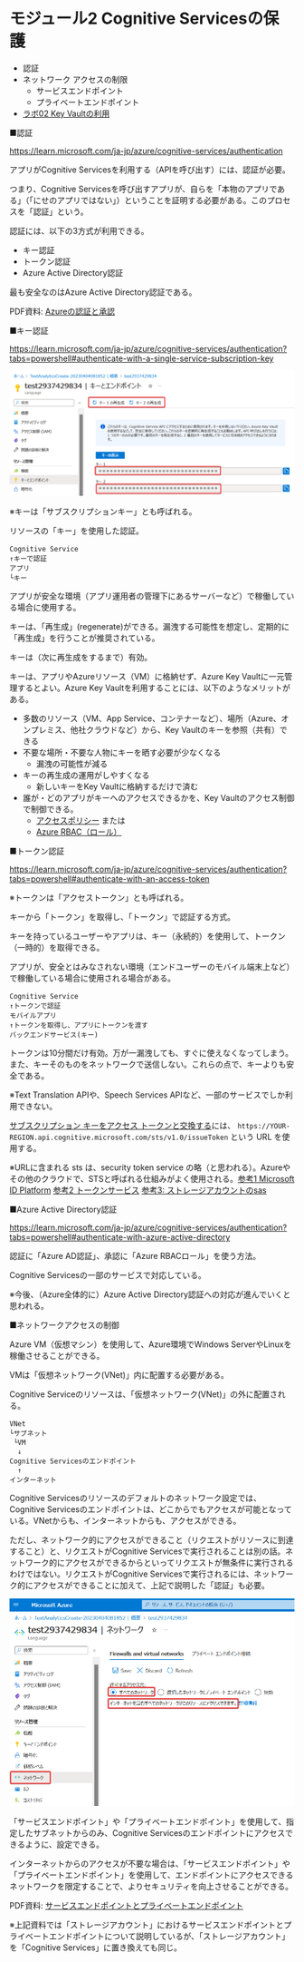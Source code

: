 # モジュール2 Cognitive Servicesの保護

- 認証
- ネットワーク アクセスの制限
  - サービスエンドポイント
  - プライベートエンドポイント
- [ラボ02 Key Vaultの利用](lab02.md)

■認証

https://learn.microsoft.com/ja-jp/azure/cognitive-services/authentication

アプリがCognitive Servicesを利用する（APIを呼び出す）には、認証が必要。

つまり、Cognitive Servicesを呼び出すアプリが、自らを「本物のアプリである」（「にせのアプリではない」）ということを証明する必要がある。このプロセスを「認証」という。

認証には、以下の3方式が利用できる。

- キー認証
- トークン認証
- Azure Active Directory認証

最も安全なのはAzure Active Directory認証である。

PDF資料: [Azureの認証と承認](../SC/pdf/Azureの認証と承認.pdf)

■キー認証

https://learn.microsoft.com/ja-jp/azure/cognitive-services/authentication?tabs=powershell#authenticate-with-a-single-service-subscription-key

![](images/ss-2023-04-04-09-00-52.png)

※キーは「サブスクリプションキー」とも呼ばれる。

リソースの「キー」を使用した認証。

```
Cognitive Service
↑キーで認証
アプリ
└キー
```

アプリが安全な環境（アプリ運用者の管理下にあるサーバーなど）で稼働している場合に使用する。

キーは、「再生成」(regenerate)ができる。漏洩する可能性を想定し、定期的に「再生成」を行うことが推奨されている。

キーは（次に再生成をするまで）有効。

キーは、アプリやAzureリソース（VM）に格納せず、Azure Key Vaultに一元管理するとよい。Azure Key Vaultを利用することには、以下のようなメリットがある。

- 多数のリソース（VM、App Service、コンテナーなど）、場所（Azure、オンプレミス、他社クラウドなど）から、Key Vaultのキーを参照（共有）できる
- 不要な場所・不要な人物にキーを晒す必要が少なくなる
  - 漏洩の可能性が減る
- キーの再生成の運用がしやすくなる
  - 新しいキーをKey Vaultに格納するだけで済む
- 誰が・どのアプリがキーへのアクセスできるかを、Key Vaultのアクセス制御で制御できる。
  - [アクセスポリシー](https://learn.microsoft.com/ja-jp/azure/key-vault/general/assign-access-policy?tabs=azure-portal) または
  - [Azure RBAC（ロール）](https://learn.microsoft.com/ja-jp/azure/key-vault/general/rbac-guide?tabs=azure-cli)

■トークン認証

https://learn.microsoft.com/ja-jp/azure/cognitive-services/authentication?tabs=powershell#authenticate-with-an-access-token

※トークンは「アクセストークン」とも呼ばれる。

キーから「トークン」を取得し、「トークン」で認証する方式。

キーを持っているユーザーやアプリは、キー（永続的）を使用して、トークン（一時的）を取得できる。

アプリが、安全とはみなされない環境（エンドユーザーのモバイル端末上など）で稼働している場合に使用される場合がある。

```
Cognitive Service
↑トークンで認証
モバイルアプリ
↑トークンを取得し、アプリにトークンを渡す
バックエンドサービス(キー)
```

トークンは10分間だけ有効。万が一漏洩しても、すぐに使えなくなってしまう。また、キーそのものをネットワークで送信しない。これらの点で、キーよりも安全である。

※Text Translation APIや、Speech Services APIなど、一部のサービスでしか利用できない。

[サブスクリプション キーをアクセス トークンと交換する](https://learn.microsoft.com/ja-jp/azure/cognitive-services/authentication?tabs=powershell#sample-requests-1)には、
`https://YOUR-REGION.api.cognitive.microsoft.com/sts/v1.0/issueToken` という URL を使用する。

※URLに含まれる sts は、security token service の略（と思われる）。Azureやその他のクラウドで、STSと呼ばれる仕組みがよく使用される。[参考1 Microsoft ID Platform](https://learn.microsoft.com/ja-jp/azure/active-directory/develop/access-tokens#payload-claims) [参考2 トークンサービス](https://learn.microsoft.com/ja-jp/azure/remote-rendering/how-tos/tokens#token-service-rest-api) [参考3: ストレージアカウントのsas](https://learn.microsoft.com/ja-jp/azure/storage/common/storage-sas-overview)

■Azure Active Directory認証

https://learn.microsoft.com/ja-jp/azure/cognitive-services/authentication?tabs=powershell#authenticate-with-azure-active-directory

認証に「Azure AD認証」、承認に「Azure RBACロール」を使う方法。

Cognitive Servicesの一部のサービスで対応している。

※今後、（Azure全体的に）Azure Active Directory認証への対応が進んでいくと思われる。

■ネットワークアクセスの制御

Azure VM（仮想マシン）を使用して、Azure環境でWindows ServerやLinuxを稼働させることができる。

VMは「仮想ネットワーク(VNet)」内に配置する必要がある。

Cognitive Serviceのリソースは、「仮想ネットワーク(VNet)」の外に配置される。

```
VNet
└サブネット
 └VM
  ↓
Cognitive Servicesのエンドポイント
  ↑
インターネット
```

Cognitive Servicesのリソースのデフォルトのネットワーク設定では、Cognitive Servicesのエンドポイントは、どこからでもアクセスが可能となっている。VNetからも、インターネットからも、アクセスができる。

ただし、ネットワーク的にアクセスができること（リクエストがリソースに到達すること）と、リクエストがCognitive Servicesで実行されることは別の話。ネットワーク的にアクセスができるからといってリクエストが無条件に実行されるわけではない。リクエストがCognitive Servicesで実行されるには、ネットワーク的にアクセスができることに加えて、上記で説明した「認証」も必要。

![](images/ss-2023-04-04-09-15-00.png)

「サービスエンドポイント」や「プライベートエンドポイント」を使用して、指定したサブネットからのみ、Cognitive Servicesのエンドポイントにアクセスできるように、設定できる。

インターネットからのアクセスが不要な場合は、「サービスエンドポイント」や「プライベートエンドポイント」を使用して、エンドポイントにアクセスできるネットワークを限定することで、よりセキュリティを向上させることができる。

PDF資料: [サービスエンドポイントとプライベートエンドポイント](../AZ-104/pdf/mod06/%E3%82%B5%E3%83%BC%E3%83%93%E3%82%B9%E3%82%A8%E3%83%B3%E3%83%89%E3%83%9D%E3%82%A4%E3%83%B3%E3%83%88vs%E3%83%97%E3%83%A9%E3%82%A4%E3%83%99%E3%83%BC%E3%83%88%E3%82%A8%E3%83%B3%E3%83%89%E3%83%9D%E3%82%A4%E3%83%B3%E3%83%88.pdf)

※上記資料では「ストレージアカウント」におけるサービスエンドポイントとプライベートエンドポイントについて説明しているが、「ストレージアカウント」を「Cognitive Services」に置き換えても同じ。

